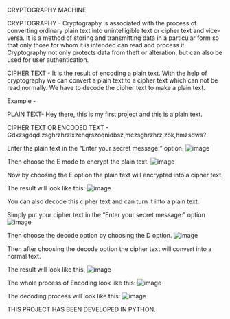 CRYPTOGRAPHY  MACHINE

CRYPTOGRAPHY - Cryptography is associated with the process of converting ordinary plain text into unintelligible text or cipher text and vice-versa. It is a method of storing and transmitting data in a particular form so that only those for whom it is intended can read and process it. Cryptography not only protects data from theft or alteration, but can also be used for user authentication.

CIPHER TEXT -  It is the result of encoding a plain text. With the help of cryptography we can convert a plain text to a cipher text which can not be read normally. We have to decode the cipher text to make a plain text.

Example - 

PLAIN TEXT- Hey there, this is my first project and this is a plain text.

CIPHER TEXT OR ENCODED TEXT - Gdxzsgdqd.zsghrzhrzlxzehqrszoqnidbsz,mczsghrzhrz,zok,hmzsdws?

Enter the plain text in the “Enter your secret message:” option.
![image](https://user-images.githubusercontent.com/94772625/213524892-c8629abf-0d03-42a6-af89-52a8cffd27f8.png)

Then choose the E mode to encrypt the plain text.
 ![image](https://user-images.githubusercontent.com/94772625/213524975-249fd694-32b6-48e7-b8d9-879cfd517714.png)

Now by choosing the E option the plain text will encrypted into a cipher text.

The result will look like this:
 ![image](https://user-images.githubusercontent.com/94772625/213525035-a6a9d832-8391-4c0e-8a9f-0dbf087e2460.png)

You can also decode this cipher text and can turn it into a plain text.

Simply put your cipher text in the “Enter your secret message:” option
 ![image](https://user-images.githubusercontent.com/94772625/213525152-5155d616-f125-42ec-8ed7-36546256d47b.png)

Then choose the decode option by choosing the D option.
![image](https://user-images.githubusercontent.com/94772625/213525224-c66f44c1-04cd-4235-903e-7f0c48d38529.png)

Then after choosing the decode option the cipher text will convert into a normal text.

The result will look like this,
![image](https://user-images.githubusercontent.com/94772625/213525308-03a17f8a-a4a3-417e-8ab9-6503d26aa015.png)

The whole process of Encoding look like this:
![image](https://user-images.githubusercontent.com/94772625/213525400-c39f4c29-6f9f-43f5-a024-5d9586622f75.png)
 
The decoding process will look like this:
![image](https://user-images.githubusercontent.com/94772625/213525535-2236cb5e-f2ca-4d60-bbc6-b268c9e5aaaf.png)

THIS PROJECT HAS BEEN DEVELOPED IN PYTHON.
